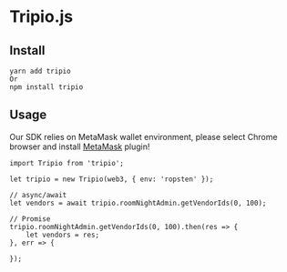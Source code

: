 # Tripio.js

## Install

```
yarn add tripio
Or
npm install tripio
```

## Usage

Our SDK relies on MetaMask wallet environment, please select Chrome browser and install [MetaMask](https://metamask.io/) plugin!

```
import Tripio from 'tripio';

let tripio = new Tripio(web3, { env: 'ropsten' });

// async/await
let vendors = await tripio.roomNightAdmin.getVendorIds(0, 100);

// Promise
tripio.roomNightAdmin.getVendorIds(0, 100).then(res => {
    let vendors = res;
}, err => {

});
```
